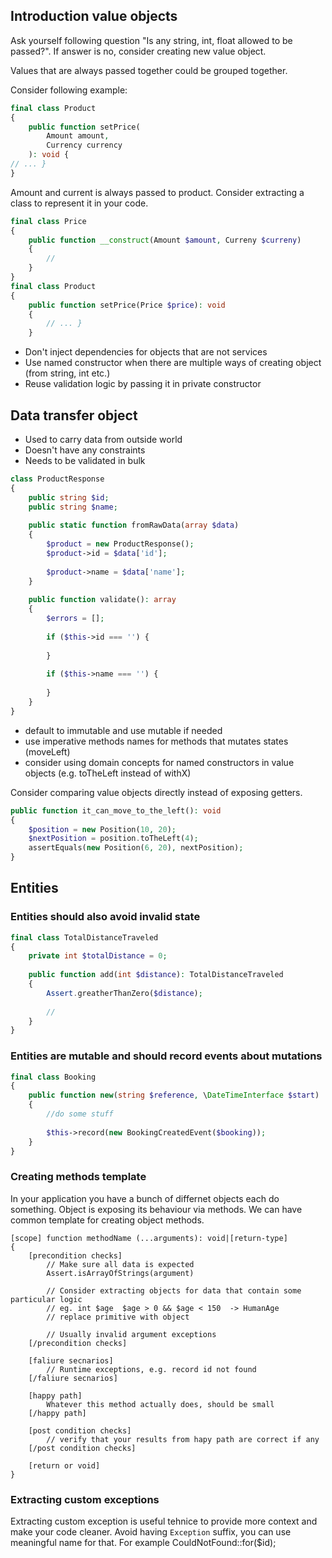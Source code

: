 ## Introduction value objects

Ask yourself following question "Is any string, int, float allowed to be passed?". 
If answer is no, consider creating new value object.

Values that are always passed together could be grouped together.

Consider following example:
```php
final class Product
{
    public function setPrice(
        Amount amount,
        Currency currency
    ): void {
// ... }
}
```

Amount and current is always passed to product. Consider extracting a class
to represent it in your code.

```php
final class Price
{
    public function __construct(Amount $amount, Curreny $curreny)
    {
        //
    } 
}
final class Product
{
    public function setPrice(Price $price): void 
    {
        // ... }
    }
```

- Don't inject dependencies for objects that are not services
- Use named constructor when there are multiple ways of creating object (from string, int etc.)
- Reuse validation logic by passing it in private constructor

## Data transfer object
- Used to carry data from outside world
- Doesn't have any constraints
- Needs to be validated in bulk

```php
class ProductResponse
{
    public string $id;
    public string $name;
    
    public static function fromRawData(array $data)
    {
        $product = new ProductResponse();
        $product->id = $data['id']; 
     
        $product->name = $data['name']; 
    }
    
    public function validate(): array
    {
        $errors = [];
        
        if ($this->id === '') {
        
        }
        
        if ($this->name === '') {
        
        }
    }
}
```

- default to immutable and use mutable if needed
- use imperative methods names for methods that mutates states (moveLeft)
- consider using domain concepts for named constructors in value objects (e.g. toTheLeft instead of withX)

Consider comparing value objects directly instead of exposing getters.
```php
public function it_can_move_to_the_left(): void
{
    $position = new Position(10, 20);
    $nextPosition = position.toTheLeft(4); 
    assertEquals(new Position(6, 20), nextPosition);
}
```

## Entities 

### Entities should also avoid invalid state

```php
final class TotalDistanceTraveled
{
    private int $totalDistance = 0;
    
    public function add(int $distance): TotalDistanceTraveled
    {
        Assert.greatherThanZero($distance);
        
        //
    }
}
```

### Entities are mutable and should record events about mutations

```php
final class Booking
{
    public function new(string $reference, \DateTimeInterface $start)
    {
        //do some stuff
        
        $this->record(new BookingCreatedEvent($booking));
    }
}
```

### Creating methods template

In your application you have a bunch of differnet objects each do something. Object is exposing its behaviour
via methods. We can have common template for creating object methods.

```
[scope] function methodName (...arguments): void|[return-type]
{
    [precondition checks]
        // Make sure all data is expected
        Assert.isArrayOfStrings(argument)
        
        // Consider extracting objects for data that contain some particular logic
        // eg. int $age  $age > 0 && $age < 150  -> HumanAge 
        // replace primitive with object
        
        // Usually invalid argument exceptions
    [/precondition checks]
    
    [faliure secnarios]
        // Runtime exceptions, e.g. record id not found
    [/faliure secnarios]
    
    [happy path]
        Whatever this method actually does, should be small
    [/happy path]
    
    [post condition checks]
        // verify that your results from hapy path are correct if any
    [/post condition checks]
    
    [return or void] 
}
```

### Extracting custom exceptions

Extracting custom exception is useful tehnice to provide more context and make your code cleaner.
Avoid having `Exception` suffix, you can use meaningful name for that. For example CouldNotFound::for($id);




